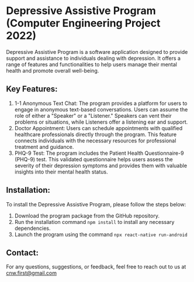 # Depressive Assistive Program (Computer Engineering Project 2022)
Depressive Assistive Program is a software application designed to provide support and assistance to individuals dealing with depression. It offers a range of features and functionalities to help users manage their mental health and promote overall well-being.
## Key Features:
1. 1-1 Anonymous Text Chat: The program provides a platform for users to engage in anonymous text-based conversations. Users can assume the role of either a "Speaker" or a "Listener." Speakers can vent their problems or situations, while Listeners offer a listening ear and support.
2. Doctor Appointment: Users can schedule appointments with qualified healthcare professionals directly through the program. This feature connects individuals with the necessary resources for professional treatment and guidance.
3. PHQ-9 Test: The program includes the Patient Health Questionnaire-9 (PHQ-9) test. This validated questionnaire helps users assess the severity of their depression symptoms and provides them with valuable insights into their mental health status.

## Installation:
To install the Depressive Assistive Program, please follow the steps below:

1. Download the program package from the GitHub repository.
2. Run the installation command `npm install` to install any necessary dependencies.
3. Launch the program using the command `npx react-native run-android`
## Contact:
For any questions, suggestions, or feedback, feel free to reach out to us at cnw.first@gmail.com

